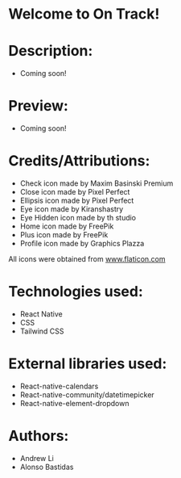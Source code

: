 # Welcome to On Track!

# Description:
- Coming soon!

# Preview:
- Coming soon!

# Credits/Attributions:
- Check icon made by Maxim Basinski Premium
- Close icon made by Pixel Perfect
- Ellipsis icon made by Pixel Perfect
- Eye icon made by Kiranshastry
- Eye Hidden icon made by th studio
- Home icon made by FreePik
- Plus icon made by FreePik
- Profile icon made by Graphics Plazza

All icons were obtained from www.flaticon.com

# Technologies used:
- React Native
- CSS
- Tailwind CSS

# External libraries used:
- React-native-calendars
- React-native-community/datetimepicker
- React-native-element-dropdown

# Authors:
- Andrew Li
- Alonso Bastidas



